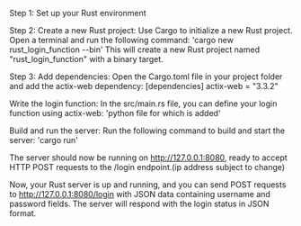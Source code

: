 Step 1: Set up your Rust environment

Step 2: Create a new Rust project: Use Cargo to initialize a new Rust project. Open a terminal and run the following command: 'cargo new rust_login_function --bin'
This will create a new Rust project named "rust_login_function" with a binary target.

Step 3: Add dependencies: Open the Cargo.toml file in your project folder and add the actix-web dependency:
[dependencies]
actix-web = "3.3.2"

Write the login function: In the src/main.rs file, you can define your login function using actix-web: 'python file for which is added'

Build and run the server: Run the following command to build and start the server: 'cargo run'

The server should now be running on http://127.0.0.1:8080, ready to accept HTTP POST requests to the /login endpoint.(ip address subject to change)

Now, your Rust server is up and running, and you can send POST requests to http://127.0.0.1:8080/login with JSON data containing username and password fields. The server will respond with the login status in JSON format.
